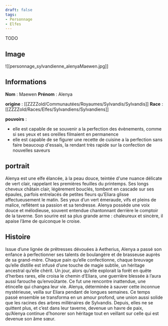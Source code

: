 ```yaml
---
draft: false
tags:
- Personnage
- Elfes
---
```

TODO
## Image

![[personnage_sylvandienne_alenyaMaewen.jpg]]

## Informations
**Nom** : Maewen
**Prénom** : Alenya

**origine** : [[ZZZZold/Communautées/Royaumes/Sylvandis/Sylvandis]]
**Race** : [[ZZZZold/Races/Elfes/Sylvandiens/Sylvandiens]]

**pouvoirs** : 
- elle est capable de se souvenir a la perfection des évènements, comme si ses yeux et ses oreilles filmaient en permanence
- elle est capable de se figurer une recette de cuisine a la perfection sans faire beaucoup d'essais, la rendant très rapide sur la confection de nouvelles saveurs

## portrait

Alenya est une elfe élancée, à la peau douce, teintée d'une nuance délicate de vert clair, rappelant les premières feuilles du printemps. Ses longs cheveux châtain clair, légèrement bouclés, tombent en cascade sur ses épaules, parfois entrelacés de petites fleurs qu’Eliara glisse affectueusement le matin. Ses yeux d’un vert émeraude, vifs et pleins de malice, reflètent sa passion et sa tendresse. Alenya possède une voix douce et mélodieuse, souvent entendue chantonnant derrière le comptoir de la taverne. Son sourire est sa plus grande arme : chaleureux et sincère, il apaise l’âme de quiconque le croise.

## Histoire 

Issue d’une lignée de prêtresses dévouées à Aetherius, Alenya a passé son enfance à perfectionner ses talents de boulangère et de brasseuse auprès de sa grand-mère. Chaque pain qu’elle confectionne, chaque breuvage qu’elle distille est infusé d’une touche de magie subtile, un héritage ancestral qu’elle chérit. Un jour, alors qu’elle explorait la forêt en quête d’herbes rares, elle croisa le chemin d’Eliara, une guerrière blessée à l’aura aussi farouche qu’envoûtante. Ce fut une rencontre inattendue, une étincelle qui changea leur vie. Alenya, déterminée à sauver cette inconnue mystérieuse, veilla sur Eliara pendant de longues semaines. Ce temps passé ensemble se transforma en un amour profond, une union aussi solide que les racines des arbres millénaires de Sylvandis. Depuis, elles ne se quittent plus, et c’est dans leur taverne, devenue un havre de paix, qu’Alenya continue d’honorer son héritage tout en veillant sur celle qui est devenue son âme sœur.